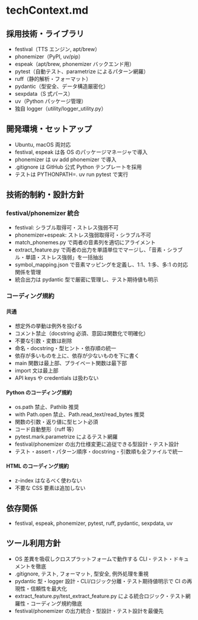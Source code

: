 # techContext.md

## 採用技術・ライブラリ

- festival（TTS エンジン, apt/brew）
- phonemizer（PyPI, uv/pip）
- espeak（apt/brew, phonemizer バックエンド用）
- pytest（自動テスト、parametrize によるパターン網羅）
- ruff（静的解析・フォーマット）
- pydantic（型安全、データ構造厳密化）
- sexpdata（S 式パース）
- uv（Python パッケージ管理）
- 独自 logger（utility/logger_utility.py）

## 開発環境・セットアップ

- Ubuntu, macOS 両対応
- festival, espeak は各 OS のパッケージマネージャで導入
- phonemizer は uv add phonemizer で導入
- .gitignore は GitHub 公式 Python テンプレートを採用
- テストは PYTHONPATH=. uv run pytest で実行

## 技術的制約・設計方針

### festival/phonemizer 統合

- festival: シラブル取得可・ストレス強弱不可
- phonemizer+espeak: ストレス強弱取得可・シラブル不可
- match_phonemes.py で両者の音素列を適切にアライメント
- extract_feature.py で両者の出力を単語単位でマージし、「音素・シラブル・単語・ストレス強弱」を一括抽出
- symbol_mapping.json で音素マッピングを定義し、1:1、1:多、多:1 の対応関係を管理
- 統合出力は pydantic 型で厳密に管理し、テスト期待値も明示

### コーディング規約

#### 共通

- 想定外の挙動は例外を投げる
- コメント禁止（docstring 必須、意図は関数化で明確化）
- 不要な引数・変数は削除
- 命名・docstring・型ヒント・依存順の統一
- 依存が多いものを上に、依存が少ないものを下に書く
- main 関数は最上部、プライベート関数は最下部
- import 文は最上部
- API keys や credentials は扱わない

#### Python のコーディング規約

- os.path 禁止、Pathlib 推奨
- with Path.open 禁止、Path.read_text/read_bytes 推奨
- 関数の引数・返り値に型ヒント必須
- コード自動整形（ruff 等）
- pytest.mark.parametrize によるテスト網羅
- festival/phonemizer の出力仕様変更に追従できる型設計・テスト設計
- テスト・assert・パターン順序・docstring・引数順も全ファイルで統一

#### HTML のコーディング規約

- z-index はなるべく使わない
- 不要な CSS 要素は追加しない

## 依存関係

- festival, espeak, phonemizer, pytest, ruff, pydantic, sexpdata, uv

## ツール利用方針

- OS 差異を吸収しクロスプラットフォームで動作する CLI・テスト・ドキュメントを徹底
- .gitignore, テスト, フォーマット, 型安全, 例外処理を重視
- pydantic 型・logger 設計・CLI/ロジック分離・テスト期待値明示で CI の再現性・信頼性を最大化
- extract_feature.py/test_extract_feature.py による統合ロジック・テスト網羅性・コーディング規約徹底
- festival/phonemizer の出力統合・型設計・テスト設計を最優先
